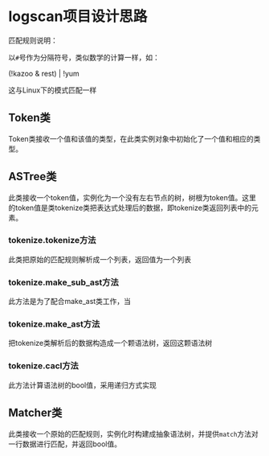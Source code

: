 # logscan项目设计思路





匹配规则说明：

以`#`号作为分隔符号，类似数学的计算一样，如：

(!kazoo & rest) | !yum

这与Linux下的模式匹配一样



## Token类

Token类接收一个值和该值的类型，在此类实例对象中初始化了一个值和相应的类型。

## ASTree类

此类接收一个token值，实例化为一个没有左右节点的树，树根为token值。这里的token值是类tokenize类把表达式处理后的数据，即tokenize类返回列表中的元素。

### tokenize.tokenize方法

此类把原始的匹配规则解析成一个列表，返回值为一个列表

### tokenize.make_sub_ast方法

此方法是为了配合make_ast类工作，当

### tokenize.make_ast方法

把tokenize类解析后的数据构造成一个颗语法树，返回这颗语法树

### tokenize.cacl方法

此方法计算语法树的bool值，采用递归方式实现

## Matcher类

此类接收一个原始的匹配规则，实例化时构建成抽象语法树，并提供`match`方法对一行数据进行匹配，并返回bool值。









